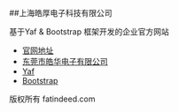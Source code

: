 ##上海皓厚电子科技有限公司

基于Yaf & Bootstrap 框架开发的企业官方网站

* [官网地址](http://www.hhcsh.com.cn/)
* [东莞市皓华电子有限公司](http://www.haohuagroup.com.cn/) 
* [Yaf](http://php.net/yaf)
* [Bootstrap](http://getbootstrap.com/)

版权所有 fatindeed.com